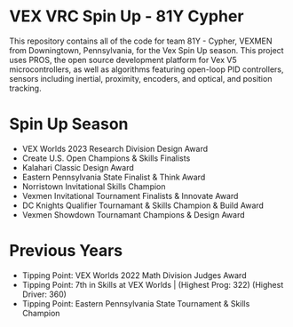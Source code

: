 # VEX VRC Spin Up - 81Y Cypher
This repository contains all of the code for team 81Y - Cypher, VEXMEN from Downingtown, Pennsylvania, 
for the Vex Spin Up season. This project uses PROS, the open source development platform for 
Vex V5 microcontrollers, as well as algorithms featuring open-loop PID controllers, sensors including 
inertial, proximity, encoders, and optical, and position tracking.
# Spin Up Season
* VEX Worlds 2023 Research Division Design Award
* Create U.S. Open Champions & Skills Finalists
* Kalahari Classic Design Award
* Eastern Pennsylvania State Finalist & Think Award
* Norristown Invitational Skills Champion
* Vexmen Invitational Tournament Finalists & Innovate Award
* DC Knights Qualifier Tournamant & Skills Champion & Build Award
* Vexmen Showdown Tournamant Champions & Design Award
# Previous Years
* Tipping Point: VEX Worlds 2022 Math Division Judges Award
* Tipping Point: 7th in Skills at VEX Worlds | (Highest Prog: 322) (Highest Driver: 360)
* Tipping Point: Eastern Pennsylvania State Tournament & Skills Champion
